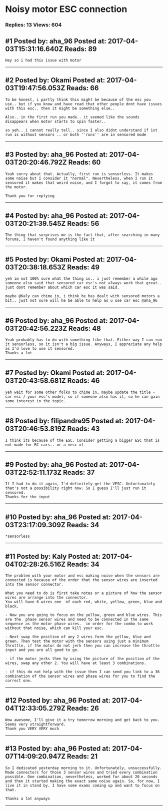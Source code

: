 # Noisy motor ESC connection

### Replies: 13 Views: 604

## \#1 Posted by: aha_96 Posted at: 2017-04-03T15:31:16.640Z Reads: 89

```
Hey so i had this issue with motor
```

---
## \#2 Posted by: Okami Posted at: 2017-04-03T19:47:56.053Z Reads: 66

```
To be honest, i partly think this might be because of the esc you use.. but if you know and have read that other people dont have issues with this esc.. then it might be something else..

Also.. in the first run you made.. it seemed like the sounds disappears when motor starts to spin faster..

so yeh.. i cannot really tell.. since I also didnt understand if 1st run is without sensors .. or both ''runs'' are in sensored mode
```

---
## \#3 Posted by: aha_96 Posted at: 2017-04-03T20:20:46.792Z Reads: 60

```
Yeah sorry about that. Actually, first run is sensorless. It makes some noise but I consider it "normal". Nevertheless, when I run it sensored it makes that weird noise, and I forgot to say, it comes from the motor. 

Thank you for replying
```

---
## \#4 Posted by: aha_96 Posted at: 2017-04-03T20:21:39.545Z Reads: 56

```
The thing that surprises me is the fact that, after searching in many forums, I haven't found anything like it
```

---
## \#5 Posted by: Okami Posted at: 2017-04-03T20:38:18.653Z Reads: 49

```
yeh im not 100% sure what the thing is.. i just remember a while ago someone also said that sensored car esc's not always work that great.. just dont remember about which car esc it was said.

maybe @Kaly can chime in, i think he has dealt with sensored motors a bit.. just not sure will he be able to help as u use car esc @aha_96
```

---
## \#6 Posted by: aha_96 Posted at: 2017-04-03T20:42:56.223Z Reads: 48

```
Yeah probably has to do with something like that. Either way I can run it sensorless, so it isn't a big issue. Anyways, I appreciate any help as I'd love to use it sensored.
Thanks a lot
```

---
## \#7 Posted by: Okami Posted at: 2017-04-03T20:43:58.681Z Reads: 46

```
yeh wait for some other folks to chime in, maybe update the title - car esc / your esc's model, so if someone also has it, so he can gain some interest in the topic.
```

---
## \#8 Posted by: filipandre95 Posted at: 2017-04-03T20:46:53.819Z Reads: 43

```
I think its because of the ESC. Consider getting a bigger ESC that is not made for RC cars.. or a vesc =)
```

---
## \#9 Posted by: aha_96 Posted at: 2017-04-03T22:52:11.173Z Reads: 37

```
If I had to do it again, I'd definitely get the VESC. Unfortunately that's not a possibility right now. So I guess I'll just run it sensored. 
Thanks for the input
```

---
## \#10 Posted by: aha_96 Posted at: 2017-04-03T23:17:09.309Z Reads: 34

```
*sensorless
```

---
## \#11 Posted by: Kaly Posted at: 2017-04-04T02:28:26.516Z Reads: 34

```
The problem with your motor and esc making noise when the sensors are connected is because of the order that the sensor wires are inserted into the sensor connector. 

What you need to do is first take notes or a picture of how the sensor wires are arrange into the connector. 
You will have 6 wires one  of each red, white, yellow, green, blue and black. 

- Now you are going to focus on the yellow, green and blue wires. This are the  phase sensor wires and need to be connected in the same sequence as the motor phase wires.  in order for the combo to work without that noise, which can kill your esc. 

- Next swap the position of any 2 wires form the yellow, blue and green. Then test the motor with the sensors using just a minimum throttle, if the motor do not jerk then you can increase the throttle input and you are all good to go. 

- if the motor jerks then by using the picture of the position of the wires, swap any other 2. You will have at least 3 combinations. 

- if this do not help with the issue then I can send you link to a 36 combination of the sensor wires and phase wires for you to find the correct one.
```

---
## \#12 Posted by: aha_96 Posted at: 2017-04-04T12:33:05.279Z Reads: 26

```
Wow awesome, I'll give it a try tomorrow morning and get back to you. Seems very straightforward. 
Thank you VERY VERY much
```

---
## \#13 Posted by: aha_96 Posted at: 2017-04-07T14:09:20.947Z Reads: 21

```
So I dedicated yesterday morning to it. Unfortunately, unsuccessfully. Made connectors for those 3 sensor wires and tried every combination possible. One combination, nevertheless, worked for about 20 seconds and then it started making the exact same noise again. So, for now, I live it in stand by. I have some exams coming up and want to focus on that. 

Thanks a lot anyways
```

---
